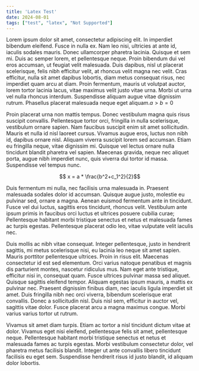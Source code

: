 ```yaml
---
title: 'Latex Test'
date: 2024-08-01
tags: ["test", "latex", "Not Supported"]
---
```


Lorem ipsum dolor sit amet, consectetur adipiscing elit. In imperdiet bibendum eleifend. Fusce in nulla ex. Nam leo nisi, ultricies at ante id, iaculis sodales mauris. Donec ullamcorper pharetra lacinia. Quisque et sem mi. Duis ac semper lorem, et pellentesque neque. Proin bibendum dui vel eros accumsan, ut feugiat velit malesuada. Duis dapibus, nisl ut placerat scelerisque, felis nibh efficitur velit, at rhoncus velit magna nec velit. Cras efficitur, nulla sit amet dapibus lobortis, diam metus consequat risus, nec imperdiet quam arcu at diam. Proin fermentum, mauris ut volutpat auctor, lorem tortor lacinia lacus, vitae maximus velit justo vitae urna. Morbi ut urna vel nulla rhoncus interdum. Suspendisse aliquam augue vitae dignissim rutrum. Phasellus placerat malesuada neque eget aliquam.$a > b =0$

Proin placerat urna non mattis tempus. Donec vestibulum magna quis risus suscipit convallis. Pellentesque tortor orci, fringilla in nulla scelerisque, vestibulum ornare sapien. Nam faucibus suscipit enim sit amet sollicitudin. Mauris et nulla id nisl laoreet cursus. Vivamus augue eros, luctus non nibh id, dapibus ornare nisl. Aliquam viverra suscipit lorem sed accumsan. Etiam eu fringilla neque, vitae dignissim mi. Quisque vel lectus ornare nulla tincidunt blandit pharetra vel sapien. Maecenas gravida, neque nec aliquet porta, augue nibh imperdiet nunc, quis viverra dui tortor id massa. Suspendisse vel tempus nunc.

$$ x = a * \frac{b^2+c_1^2}{2}$$

Duis fermentum mi nulla, nec facilisis urna malesuada in. Praesent malesuada sodales dolor id accumsan. Quisque augue justo, molestie eu pulvinar sed, ornare a magna. Aenean euismod fermentum ante in tincidunt. Fusce vel dui luctus, sagittis eros tincidunt, rhoncus velit. Vestibulum ante ipsum primis in faucibus orci luctus et ultrices posuere cubilia curae; Pellentesque habitant morbi tristique senectus et netus et malesuada fames ac turpis egestas. Pellentesque placerat odio leo, vitae vulputate velit iaculis nec.

Duis mollis ac nibh vitae consequat. Integer pellentesque, justo in hendrerit sagittis, mi metus scelerisque nisi, eu lacinia leo neque sit amet sapien. Mauris porttitor pellentesque ultrices. Proin in risus elit. Maecenas consectetur id est sed elementum. Orci varius natoque penatibus et magnis dis parturient montes, nascetur ridiculus mus. Nam eget ante tristique, efficitur nisi in, consequat quam. Fusce ultrices pulvinar massa sed aliquet. Quisque sagittis eleifend tempor. Aliquam egestas ipsum mauris, a mattis ex pulvinar nec. Praesent dignissim finibus diam, nec iaculis ligula imperdiet sit amet. Duis fringilla nibh nec orci viverra, bibendum scelerisque erat convallis. Donec a sollicitudin nisl. Duis nisl sem, efficitur in auctor vel, sagittis vitae dolor. Fusce placerat arcu a magna maximus congue. Morbi varius varius tortor ut rutrum.

Vivamus sit amet diam turpis. Etiam ac tortor a nisl tincidunt dictum vitae at dolor. Vivamus eget nisi eleifend, pellentesque felis sit amet, pellentesque neque. Pellentesque habitant morbi tristique senectus et netus et malesuada fames ac turpis egestas. Morbi vestibulum consectetur dolor, vel pharetra metus facilisis blandit. Integer ut ante convallis libero tincidunt facilisis eu eget sem. Suspendisse hendrerit risus id justo blandit, id aliquam dolor lobortis.